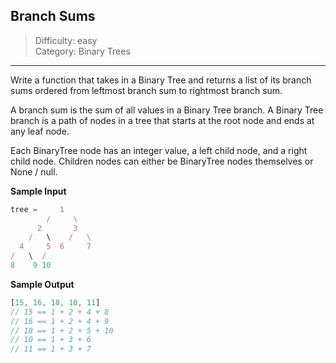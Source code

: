 ## Branch Sums

> Difficulty: easy  
> Category: Binary Trees

---

Write a function that takes in a Binary Tree and returns a list of its 
branch sums ordered from leftmost branch sum to rightmost branch sum.

A branch sum is the sum of all values in a Binary Tree branch. A Binary Tree
branch is a path of nodes in a tree that starts at the root node and ends at
any leaf node.

Each BinaryTree node has an integer value, a left child node, and a right
child node. Children nodes can either be BinaryTree nodes themselves or
None / null.

**Sample Input**
```javascript
tree =     1
        /     \
      2       3
    /   \    /   \
  4     5  6     7
/   \  /
8    9 10
```

**Sample Output**
```javascript
[15, 16, 18, 10, 11]
// 15 == 1 + 2 + 4 + 8
// 16 == 1 + 2 + 4 + 9
// 18 == 1 + 2 + 5 + 10
// 10 == 1 + 3 + 6
// 11 == 1 + 3 + 7
```

